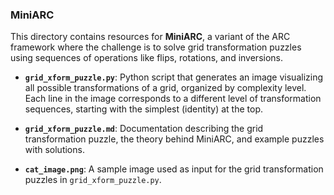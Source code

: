 ### MiniARC

This directory contains resources for **MiniARC**, a variant of the ARC framework where the challenge is to solve grid transformation puzzles using sequences of operations like flips, rotations, and inversions.

- **`grid_xform_puzzle.py`**: Python script that generates an image visualizing all possible transformations of a grid, organized by complexity level. Each line in the image corresponds to a different level of transformation sequences, starting with the simplest (identity) at the top.
  
- **`grid_xform_puzzle.md`**: Documentation describing the grid transformation puzzle, the theory behind MiniARC, and example puzzles with solutions.

- **`cat_image.png`**: A sample image used as input for the grid transformation puzzles in `grid_xform_puzzle.py`.
